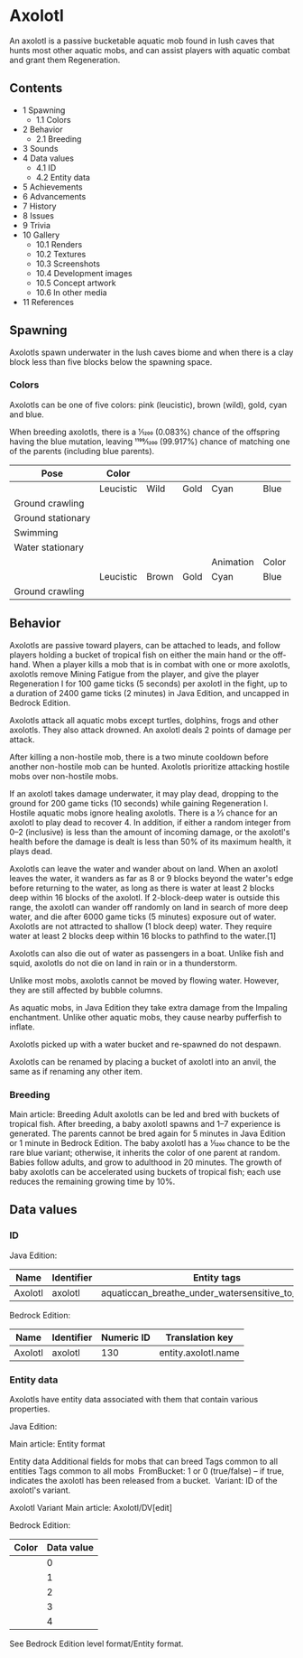 # Axolotl
An axolotl is a passive bucketable aquatic mob found in lush caves that hunts most other aquatic mobs, and can assist players with aquatic combat and grant them Regeneration.

## Contents
- 1 Spawning
	- 1.1 Colors
- 2 Behavior
	- 2.1 Breeding
- 3 Sounds
- 4 Data values
	- 4.1 ID
	- 4.2 Entity data
- 5 Achievements
- 6 Advancements
- 7 History
- 8 Issues
- 9 Trivia
- 10 Gallery
	- 10.1 Renders
	- 10.2 Textures
	- 10.3 Screenshots
	- 10.4 Development images
	- 10.5 Concept artwork
	- 10.6 In other media
- 11 References

## Spawning
Axolotls spawn underwater in the lush caves biome and when there is a clay block less than five blocks below the spawning space.

### Colors
Axolotls can be one of five colors: pink (leucistic), brown (wild), gold, cyan and blue. 

When breeding axolotls, there is a 1⁄1200 (0.083%) chance of the offspring having the blue mutation, leaving 1199⁄1200 (99.917%) chance of matching one of the parents (including blue parents).

| Pose              | Color     |       |      |           |       |
|-------------------|-----------|-------|------|-----------|-------|
|                   | Leucistic | Wild  | Gold | Cyan      | Blue  |
| Ground crawling   |           |       |      |           |       |
| Ground stationary |           |       |      |           |       |
| Swimming          |           |       |      |           |       |
| Water stationary  |           |       |      |           |       |
|                   |           |       |      | Animation | Color |
|                   | Leucistic | Brown | Gold | Cyan      | Blue  |
| Ground crawling   |           |       |      |           |       |

## Behavior
Axolotls are passive toward players, can be attached to leads, and follow players holding a bucket of tropical fish on either the main hand or the off-hand. When a player kills a mob that is in combat with one or more axolotls, axolotls remove Mining Fatigue from the player, and give the player Regeneration I for 100 game ticks (5 seconds) per axolotl in the fight, up to a duration of 2400 game ticks (2 minutes) in Java Edition, and uncapped in Bedrock Edition.

Axolotls attack all aquatic mobs except turtles, dolphins, frogs and other axolotls. They also attack drowned. An axolotl deals 2 points of damage per attack.

After killing a non-hostile mob, there is a two minute cooldown before another non-hostile mob can be hunted. Axolotls prioritize attacking hostile mobs over non-hostile mobs.

If an axolotl takes damage underwater, it may play dead, dropping to the ground for 200 game ticks (10 seconds) while gaining Regeneration I. Hostile aquatic mobs ignore healing axolotls. There is a 1⁄3 chance for an axolotl to play dead to recover 4. In addition, if either a random integer from 0–2 (inclusive) is less than the amount of incoming damage, or the axolotl's health before the damage is dealt is less than 50% of its maximum health, it plays dead. 

Axolotls can leave the water and wander about on land. When an axolotl leaves the water, it wanders as far as 8 or 9 blocks beyond the water's edge before returning to the water, as long as there is water at least 2 blocks deep within 16 blocks of the axolotl. If 2-block-deep water is outside this range, the axolotl can wander off randomly on land in search of more deep water, and die after 6000 game ticks (5 minutes) exposure out of water. Axolotls are not attracted to shallow (1 block deep) water. They require water at least 2 blocks deep within 16 blocks to pathfind to the water.[1]

Axolotls can also die out of water as passengers in a boat. Unlike fish and squid, axolotls do not die on land in rain or in a thunderstorm.

Unlike most mobs, axolotls cannot be moved by flowing water. However, they are still affected by bubble columns.

As aquatic mobs, in Java Edition they take extra damage from the Impaling enchantment. Unlike other aquatic mobs, they cause nearby pufferfish to inflate.

Axolotls picked up with a water bucket and re-spawned do not despawn.

Axolotls can be renamed by placing a bucket of axolotl into an anvil, the same as if renaming any other item.

### Breeding
Main article: Breeding
Adult axolotls can be led and bred with buckets of tropical fish. After breeding, a baby axolotl spawns and 1–7 experience is generated. The parents cannot be bred again for 5 minutes in Java Edition or 1 minute in Bedrock Edition. The baby axolotl has a 1⁄1200 chance to be the rare blue variant; otherwise, it inherits the color of one parent at random. Babies follow adults, and grow to adulthood in 20 minutes. The growth of baby axolotls can be accelerated using buckets of tropical fish; each use reduces the remaining growing time by 10%.

## Data values
### ID
Java Edition:

| Name    | Identifier | Entity tags                                         | Translation key          |
|---------|------------|-----------------------------------------------------|--------------------------|
| Axolotl | axolotl    | aquaticcan_breathe_under_watersensitive_to_impaling | entity.minecraft.axolotl |

Bedrock Edition:

| Name    | Identifier | Numeric ID | Translation key     |
|---------|------------|------------|---------------------|
| Axolotl | axolotl    | 130        | entity.axolotl.name |

### Entity data
Axolotls have entity data associated with them that contain various properties.

Java Edition:

Main article: Entity format

 Entity data
Additional fields for mobs that can breed
Tags common to all entities
Tags common to all mobs
 FromBucket: 1 or 0 (true/false) – if true, indicates the axolotl has been released from a bucket.
 Variant: ID of the axolotl's variant.


Axolotl Variant
Main article: Axolotl/DV[edit]

Bedrock Edition:

| Color | Data value |
|-------|------------|
|       | 0          |
|       | 1          |
|       | 2          |
|       | 3          |
|       | 4          |

See Bedrock Edition level format/Entity format.
